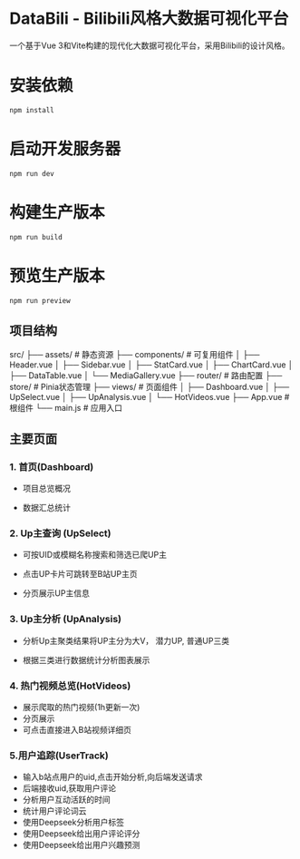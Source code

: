 # DataBili - Bilibili风格大数据可视化平台

一个基于Vue 3和Vite构建的现代化大数据可视化平台，采用Bilibili的设计风格。

# 安装依赖
`npm install`

# 启动开发服务器
`npm run dev`

# 构建生产版本
`npm run build`

# 预览生产版本
`npm run preview`

##  项目结构


src/
├── assets/          # 静态资源
├── components/      # 可复用组件
│   ├── Header.vue
│   ├── Sidebar.vue
│   ├── StatCard.vue
│   ├── ChartCard.vue
│   ├── DataTable.vue
│   └── MediaGallery.vue
├── router/          # 路由配置
├── store/           # Pinia状态管理
├── views/           # 页面组件
│   ├── Dashboard.vue
│   ├── UpSelect.vue
│   ├── UpAnalysis.vue
│   └── HotVideos.vue
├── App.vue          # 根组件
└── main.js          # 应用入口

## 主要页面

### 1. 首页(Dashboard)
- 项目总览概况

- 数据汇总统计

  

### 2. Up主查询 (UpSelect)
- 可按UID或模糊名称搜索和筛选已爬UP主

- 点击UP卡片可跳转至B站UP主页

- 分页展示UP主信息

  

### 3. Up主分析 (UpAnalysis)
- 分析Up主聚类结果将UP主分为大V， 潜力UP, 普通UP三类

- 根据三类进行数据统计分析图表展示

  

### 4. 热门视频总览(HotVideos)
- 展示爬取的热门视频(1h更新一次)
- 分页展示
- 可点击直接进入B站视频详细页

### 5.用户追踪(UserTrack)

- 输入b站点用户的uid,点击开始分析,向后端发送请求
- 后端接收uid,获取用户评论
- 分析用户互动活跃的时间
- 统计用户评论词云
- 使用Deepseek分析用户标签
- 使用Deepseek给出用户评论评分
- 使用Deepseek给出用户兴趣预测





